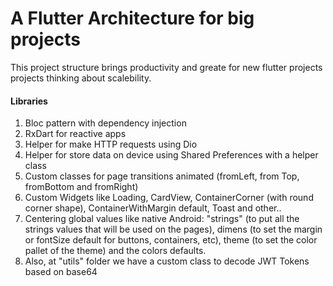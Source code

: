 # A Flutter Architecture for big projects

This project structure brings productivity and greate for new flutter projects projects thinking about scalebility.

#### Libraries

1. Bloc pattern with dependency injection
2. RxDart for reactive apps
3. Helper for make HTTP requests using Dio
4. Helper for store data on device using Shared Preferences with a helper class
5. Custom classes for page transitions animated (fromLeft, from Top, fromBottom and fromRight)
6. Custom Widgets like Loading, CardView, ContainerCorner (with round corner shape), ContainerWithMargin default, Toast and other..
7. Centering global values like native Android: "strings" (to put all the strings values that will be used on the pages), dimens (to set the margin or fontSize default for buttons, containers, etc), theme (to set the color pallet of the theme) and the colors defaults.
8. Also, at "utils" folder we have a custom class to decode JWT Tokens based on base64
